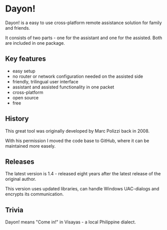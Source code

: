 # Dayon!
Dayon! is a easy to use cross-platform remote assistance solution for family and friends.

It consists of two parts - one for the assistant and one for the assisted. Both are included in one package.

## Key features

- easy setup
- no router or network configuration needed on the assisted side
- friendly, trilingual user interface
- assistant and assisted functionality in one packet
- cross-platform
- open source
- free

## History

This great tool was originally developed by Marc Polizzi back in 2008.

With his permission I moved the code base to GitHub, where it can be maintained more easely.

## Releases

The latest version is 1.4 - released eight years after the latest release of the original author.

This version uses updated libraries, can handle Windows UAC-dialogs and encrypts its communication.

## Trivia

Dayon! means "Come in!" in Visayas - a local Philippine dialect. 

